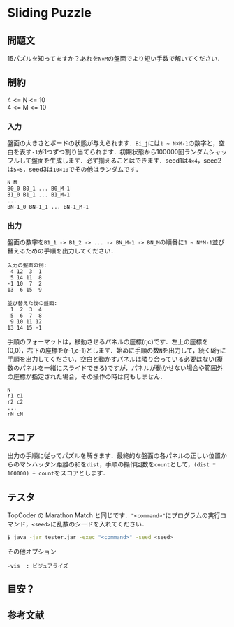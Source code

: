 # Sliding Puzzle

## 問題文
15パズルを知ってますか？あれを```N×M```の盤面でより短い手数で解いてください．

## 制約
4 <= N <= 10  
4 <= M <= 10  

### 入力
盤面の大きさとボードの状態が与えられます．```Bi_j```には```1 ~ N×M-1```の数字と，空白を表す```-1```が1つずつ割り当てられます．初期状態から100000回ランダムシャッフルして盤面を生成します．必ず揃えることはできます．seed1は```4×4```，seed2は```5×5```，seed3は```10×10```でその他はランダムです．
```
N M
B0_0 B0_1 ... B0_M-1
B1_0 B1_1 ... B1_M-1
...
BN-1_0 BN-1_1 ... BN-1_M-1
```

### 出力
盤面の数字を```B1_1 -> B1_2 -> ... -> BN_M-1 -> BN_M```の順番に```1 ~ N*M-1```並び替えるための手順を出力してください．
```
入力の盤面の例:
 4 12  3  1
 5 14 11  8
-1 10  7  2
13  6 15  9

並び替えた後の盤面:
 1  2  3  4
 5  6  7  8
 9 10 11 12
13 14 15 -1
```

手順のフォーマットは，移動させるパネルの座標(r,c)です．左上の座標を(0,0)，右下の座標を(r-1,c-1)とします．始めに手順の数```N```を出力して，続く```N```行に手順を出力してください．空白と動かすパネルは隣り合っている必要はない(複数のパネルを一緒にスライドできる)ですが，パネルが動かせない場合や範囲外の座標が指定された場合，その操作の時は何もしません．
```
N
r1 c1
r2 c2
...
rN cN
```

## スコア
出力の手順に従ってパズルを解きます．最終的な盤面の各パネルの正しい位置からのマンハッタン距離の和を```dist```，手順の操作回数を```count```として，```(dist * 100000) + count```をスコアとします．

## テスタ
TopCoder の Marathon Match と同じです．```"<command>"```にプログラムの実行コマンド，```<seed>```に乱数のシードを入れてください．
```sh
$ java -jar tester.jar -exec "<command>" -seed <seed>
```
その他オプション
```
-vis  : ビジュアライズ
```

## 目安？



##  参考文献
